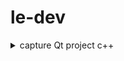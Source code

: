 # le-dev
<details>
  <summary>capture Qt project c++</summary><details>
  <img src="./presentation/capture/1.png" name="image-name">
  <img src="./presentation/capture/2.png" name="image-name">
  <img src="./presentation/capture/3.png" name="image-name">
</details>
